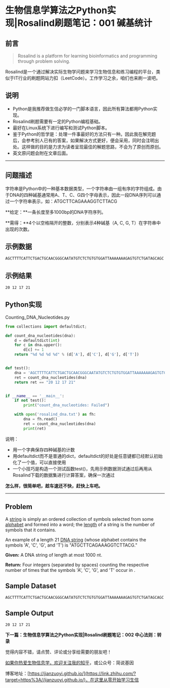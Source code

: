 # 生物信息学算法之Python实现|Rosalind刷题笔记：001 碱基统计

## 前言

> Rosalind is a platform for learning bioinformatics and programming through problem solving.

Rosalind是一个通过解决实际生物学问题来学习生物信息和练习编程的平台，类似于IT行业的刷题网站力扣（LeetCode）。工作学习之余，咱们也来刷一波吧。

## 说明

* Python是我推荐做生信必学的一门脚本语言，因此所有算法都用Python实现。
* Rosalind刷题需要有一定的Python编程基础。
* 最好在Linux系统下进行编写和测试Python脚本。
* 鉴于Python的哲学是：处理一件事最好的方法只有一种。因此我在解完题后，会参考别人已有的答案，如果解决方式更好，便会采用，同时会注明出处。这样做的目的是力求为读者呈现最佳的解题思路，不会为了原创而原创。
* 英文原问题会附在文章后面。

---

## 问题描述

字符串是Python中的一种基本数据类型，一个字符串由一组有序的字符组成。由于DNA的四种碱基通常用A、T、C、G四个字母表示，因此一段DNA序列可以通过一个字符串表示，如：ATGCTTCAGAAAGGTCTTACG

**给定：**一条长度至多1000bp的DNA字符序列。

**需得：**4个以空格隔开的整数，分别表示4种碱基（A, C, G, T）在字符串中出现的次数。

## 示例数据

```bash
AGCTTTTCATTCTGACTGCAACGGGCAATATGTCTCTGTGTGGATTAAAAAAAGAGTGTCTGATAGCAGC
```

## 示例结果

```bash
20 12 17 21
```

## Python实现

Counting_DNA_Nucleotides.py

```python
from collections import defaultdict;

def count_dna_nucleotides(dna):
    d = defaultdict(int)
    for c in dna.upper():
        d[c] += 1
    return "%d %d %d %d" % (d['A'], d['C'], d['G'], d['T'])


def test():
    dna = 'AGCTTTTCATTCTGACTGCAACGGGCAATATGTCTCTGTGTGGATTAAAAAAAGAGTGTCTGATAGCAGC'
    ret = count_dna_nucleotides(dna)
    return ret == "20 12 17 21"


if __name__ == '__main__':
    if not test():
        print("count_dna_nucleotides: Failed")

    with open('rosalind_dna.txt') as fh:
        dna = fh.read()
        ret = count_dna_nucleotides(dna)
        print(ret)
```

说明：

* 用一个字典保存四种碱基的计数
* 用defaultdict而不是普通的dict，defaultdict的好处是任意键都已经默认初始化了一个值，可以直接使用
* 一个小技巧是构造一个测试函数test()，先用示例数据测试通过后再用从Rosalind下载的数据集进行计算答案，确保一次通过

**怎么样，很简单吧，趁车速还不快，赶快上车吧。**

---

## Problem

A [string](http://rosalind.info/glossary/string/) is simply an ordered collection of symbols selected from some [alphabet](http://rosalind.info/glossary/alphabet/) and formed into a word; the [length](http://rosalind.info/glossary/string-length/) of a string is the number of symbols that it contains.

An example of a length 21 [DNA string](http://rosalind.info/glossary/dna-string/) (whose alphabet contains the symbols 'A', 'C', 'G', and 'T') is "ATGCTTCAGAAAGGTCTTACG."

**Given:** A DNA string of length at most 1000 nt.

**Return:** Four integers (separated by spaces) counting the respective number of times that the symbols 'A', 'C', 'G', and 'T' occur in .

## Sample Dataset

```
AGCTTTTCATTCTGACTGCAACGGGCAATATGTCTCTGTGTGGATTAAAAAAAGAGTGTCTGATAGCAGC
```

## Sample Output

```
20 12 17 21
```

**下一篇：生物信息学算法之Python实现|Rosalind刷题笔记：002 中心法则：转录**



觉得内容不错，请点赞、评论或分享给需要的朋友吧！

[如果你热爱生物信息学，欢迎关注我的知乎](https://www.zhihu.com/people/jianzuoyi)，或公众号：简说基因

博客地址：[https://jianzuoyi.github.io/](https://link.zhihu.com/?target=https%3A//jianzuoyi.github.io/)，在这里从零开始学习生信

